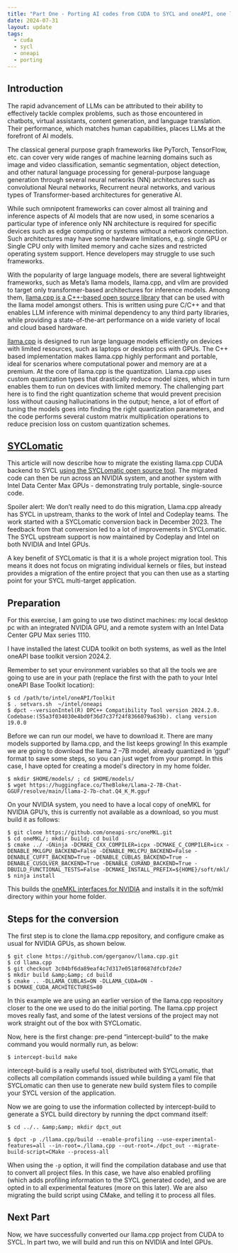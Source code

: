 ```yaml
---
title: "Part One - Porting AI codes from CUDA to SYCL and oneAPI, one llama at a time"
date: 2024-07-31
layout: update
tags:
  - cuda
  - sycl
  - oneapi
  - porting
---
```


## Introduction

The rapid advancement of LLMs can be attributed to their ability to effectively tackle complex problems, such as those
encountered in chatbots, virtual assistants, content generation, and language translation. Their performance, which
matches human capabilities, places LLMs at the forefront of AI models.

The classical general purpose graph frameworks like PyTorch, TensorFlow, etc. can cover very wide ranges of machine
learning domains such as image and video classification, semantic segmentation, object detection, and other natural
language processing for general-purpose language generation through several neural networks (NN) architectures such as
convolutional Neural networks, Recurrent neural networks, and various types of Transformer-based architectures for
generative AI.

While such omnipotent frameworks can cover almost all training and inference aspects of AI models that are now used, in
some scenarios a particular type of inference only NN architecture is required for specific devices such as edge
computing or systems without a network connection. Such architectures may have some hardware limitations, e.g. single
GPU or Single CPU only with limited memory and cache sizes and restricted operating system support. Hence developers may
struggle to use such frameworks.

With the popularity of large language models, there are several lightweight frameworks, such as Meta’s llama models,
llama.cpp, and vllm are provided to target only transformer-based architectures for inference models. Among
them, <a href="https://github.com/ggerganov/llama.cpp">llama.cpp is a C++-based open source library</a> that can be used
with the llama model amongst others. This is written using pure C/C++ and that enables LLM inference with minimal
dependency to any third party libraries, while providing a state-of-the-art performance on a wide variety of local and
cloud based hardware.

[llama.cpp](https://github.com/ggerganov/llama.cpp) is designed to run large language models efficiently on
devices with limited resources, such as laptops or desktop pcs with GPUs. The C++ based implementation makes llama.cpp
highly performant and portable, ideal for scenarios where computational power and memory are at a premium. At the core
of llama.cpp is the quantization. Llama.cpp uses custom quantization types that drastically reduce model sizes, which in
turn enables them to run on devices with limited memory. The challenging part here is to find the right quantization
scheme that would prevent precision loss without causing hallucinations in the output; hence, a lot of effort of tuning
the models goes into finding the right quantization parameters, and the code performs several custom matrix
multiplication operations to reduce precision loss on custom quantization schemes.

## [SYCLomatic](https://github.com/oneapi-src/SYCLomatic)

This article will now describe how to migrate the existing llama.cpp CUDA backend to
SYCL [using the SYCLomatic open source tool](https://github.com/oneapi-src/SYCLomatic). The migrated code can
then be run across an NVIDIA system, and another system with Intel Data Center Max GPUs - demonstrating truly portable,
single-source code.

Spoiler alert: We don’t really need to do this migration, Llama.cpp already has SYCL in upstream, thanks to the work of
Intel and Codeplay teams. The work started with a SYCLomatic conversion back in December 2023. The feedback from that
conversion led to a lot of improvements in SYCLomatic. The SYCL upstream support is now maintained by Codeplay and Intel
on both NVIDIA and Intel GPUs.

A key benefit of SYCLomatic is that it is a whole project migration tool. This means it does not focus on migrating
individual kernels or files, but instead provides a migration of the entire project that you can then use as a starting
point for your SYCL multi-target application.

## Preparation

For this exercise, I am going to use two distinct machines: my local desktop pc with an integrated NVIDIA GPU, and a
remote system with an Intel Data Center GPU Max series 1110.

I have installed the latest CUDA toolkit on both systems, as well as the Intel oneAPI base toolkit version 2024.2.

Remember to set your environment variables so that all the tools we are going to use are in your path (replace the first
with the path to your Intel oneAPI Base Toolkit location):

```shell
$ cd /path/to/intel/oneAPI/Toolkit
$ . setvars.sh  ~/intel/oneapi
$ dpct --versionIntel(R) DPC++ Compatibility Tool version 2024.2.0. Codebase:(55a3f034030e4bd0f36d7c37f24f8366079a639b). clang version 19.0.0
```

Before we can run our model, we have to download it. There are many models supported
by llama.cpp, and the list keeps growing!  In this example we are going to download the llama 2 –7B model, already
quantized in ‘gguf’ format to save some steps, so you can just wget from your prompt. In this case, I have opted for
creating a model's directory in my home folder.

```shell
$ mkdir $HOME/models/ ; cd $HOME/models/
$ wget https://huggingface.co/TheBloke/Llama-2-7B-Chat-GGUF/resolve/main/llama-2-7b-chat.Q4_K_M.gguf
```

On your NVIDIA system, you need to have a local copy of oneMKL for NVIDIA GPU’s, this is currently not available as a
download, so you must build it as follows:

```shell
$ git clone https://github.com/oneapi-src/oneMKL.git
$ cd oneMKL/; mkdir build; cd build
$ cmake ../ -GNinja -DCMAKE_CXX_COMPILER=icpx -DCMAKE_C_COMPILER=icx -DENABLE_MKLGPU_BACKEND=False -DENABLE_MKLCPU_BACKEND=False -DENABLE_CUFFT_BACKEND=True -DENABLE_CUBLAS_BACKEND=True -DENABLE_CUSOLVER_BACKEND=True -DENABLE_CURAND_BACKEND=True -DBUILD_FUNCTIONAL_TESTS=False -DCMAKE_INSTALL_PREFIX=${HOME}/soft/mkl/
$ ninja install
```

This builds the [oneMKL interfaces for NVIDIA](https://github.com/oneapi-src/oneMKL) and installs it in the soft/mkl
directory within your home folder.

## Steps for the conversion

The first step is to clone the llama.cpp repository, and configure cmake as usual for NVIDIA GPUs, as shown below.

```shell
$ git clone https://github.com/ggerganov/llama.cpp.git
$ cd llama.cpp
$ git checkout 3c04bf6da89eaf4c7d317e0518f0687dfcbf2de7
$ mkdir build &amp;&amp; cd build
$ cmake .. -DLLAMA_CUBLAS=ON -DLLAMA_CUDA=ON -
$ DCMAKE_CUDA_ARCHITECTURES=80
```

In this example we are using an earlier version of the llama.cpp repository closer to the one we used to do the initial
porting. The llama.cpp project moves really fast, and some of the latest versions of the project may not work straight
out of the box with SYCLomatic.

Now, here is the first change: pre-pend “intercept-build” to the make command you would normally run, as below:

```shell
$ intercept-build make
```

intercept-build is a really useful tool, distributed with SYCLomatic, that collects all compilation commands issued
while building a yaml file that SYCLomatic can then use to generate new build system files to compile your SYCL version
of the application.

Now we are going to use the information collected by intercept-build to generate a SYCL
build directory by running the dpct command itself:

```shell
$ cd ../.. &amp;&amp; mkdir dpct_out
```

```shell
$ dpct -p ./llama.cpp/build --enable-profiling --use-experimental-features=all --in-root=./llama.cpp --out-root=./dpct_out --migrate-build-script=CMake --process-all
```

When using the `-p` option, it will find the compilation database and use that to convert all project files. In this
case, we have also enabled profiling (which adds profiling information to the SYCL generated code), and we are opted in
to all experimental features (more on this later). We are also migrating the build script using CMake, and telling it to
process all files.

## Next Part

Now, we have successfully converted our llama.cpp project from CUDA to SYCL. In part two, we will build and run this on
NVIDIA and Intel GPUs.
